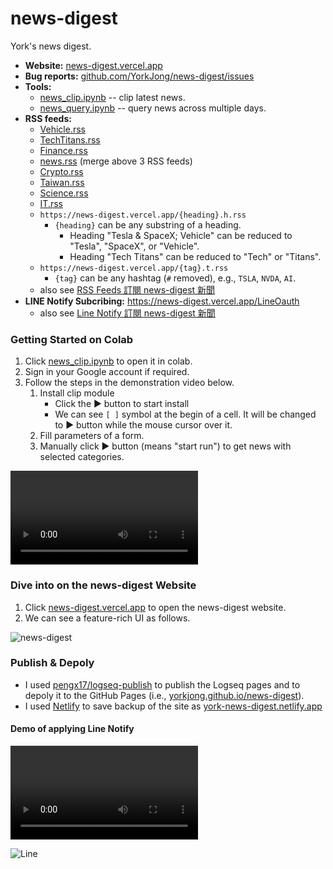 # news-digest
 York's news digest.

- **Website:** [news-digest.vercel.app](https://news-digest.vercel.app)
- **Bug reports:** [github.com/YorkJong/news-digest/issues](https://github.com/YorkJong/news-digest/issues)
- **Tools:**
  - [news_clip.ipynb](https://colab.research.google.com/github/YorkJong/news-digest/blob/main/notebooks/news_clip.ipynb) -- clip latest news.
  - [news_query.ipynb](https://colab.research.google.com/github/YorkJong/news-digest/blob/main/notebooks/news_query.ipynb) -- query news across multiple days.
- **RSS feeds:**
  - [Vehicle.rss](https://news-digest.vercel.app/Vehicle.rss)
  - [TechTitans.rss](https://news-digest.vercel.app/TechTitans.rss)
  - [Finance.rss](https://news-digest.vercel.app/Finance.rss)
  - [news.rss](https://news-digest.vercel.app/news.rss) (merge above 3 RSS feeds)
  - [Crypto.rss](https://news-digest.vercel.app/Crypto.rss)
  - [Taiwan.rss](https://news-digest.vercel.app/Taiwan.rss)
  - [Science.rss](https://news-digest.vercel.app/Science.rss)
  - [IT.rss](https://news-digest.vercel.app/IT.rss)
  - `https://news-digest.vercel.app/{heading}.h.rss`
     - `{heading}` can be any substring of a heading.
       - Heading "Tesla & SpaceX; Vehicle" can be reduced to "Tesla", "SpaceX", or "Vehicle".
       - Heading "Tech Titans" can be reduced to "Tech" or "Titans".
  - `https://news-digest.vercel.app/{tag}.t.rss`
    - `{tag}` can be any hashtag (`#` removed), e.g., `TSLA`, `NVDA`, `AI`.
  - also see [RSS Feeds 訂閱 news-digest 新聞](https://news-digest.vercel.app/#/page/rss%20feeds%20訂閱%20news-digest%20新聞)
- **LINE Notify Subcribing:** https://news-digest.vercel.app/LineOauth
  - also see [Line Notify 訂閱 news-digest 新聞](https://news-digest.vercel.app/#/page/Line%20Notify%20訂閱%20news-digest%20新聞)

### Getting Started on Colab

1. Click [news_clip.ipynb](https://colab.research.google.com/github/YorkJong/news-digest/blob/main/notebooks/news_clip.ipynb) to open it in colab.
2. Sign in your Google account if required.
3. Follow the steps in the demonstration video below.
   1. Install clip module
      - Click the ► button to start install
      - We can see `[ ]` symbol at the begin of a cell. It will be changed to ► button while the mouse cursor over it.
   2. Fill parameters of a form.
   3. Manually click ► button (means "start run") to get news with selected categories.

<video src="https://user-images.githubusercontent.com/11453572/227774236-4a16750e-afb3-411e-80cc-a9b079113a78.mov" controls="controls" style="max-width: 730px;">
</video>

### Dive into on the news-digest Website

1. Click [news-digest.vercel.app](https://news-digest.vercel.app) to open the news-digest website.
2. We can see a feature-rich UI as follows.

![news-digest](https://user-images.githubusercontent.com/11453572/226693810-07bed2e9-d4d4-4ffd-b29a-dc5c7f2851f5.jpg)

### Publish & Depoly

- I used [pengx17/logseq-publish](https://github.com/pengx17/logseq-publish) to publish the Logseq pages and to depoly it to the GitHub Pages (i.e., [yorkjong.github.io/news-digest](https://yorkjong.github.io/news-digest)).
- I used [Netlify](https://netlify.app) to save backup of the site as [york-news-digest.netlify.app](https://york-news-digest.netlify.app)

#### Demo of applying Line Notify

<video src="https://user-images.githubusercontent.com/11453572/227774419-fe4c7e47-b10a-4c9d-9efa-267997ebb641.mov" controls="controls" style="max-width: 730px;">
</video>

![Line](https://user-images.githubusercontent.com/11453572/227774718-11c5cd26-b896-4c77-935c-7af1ff04ed96.jpg)
